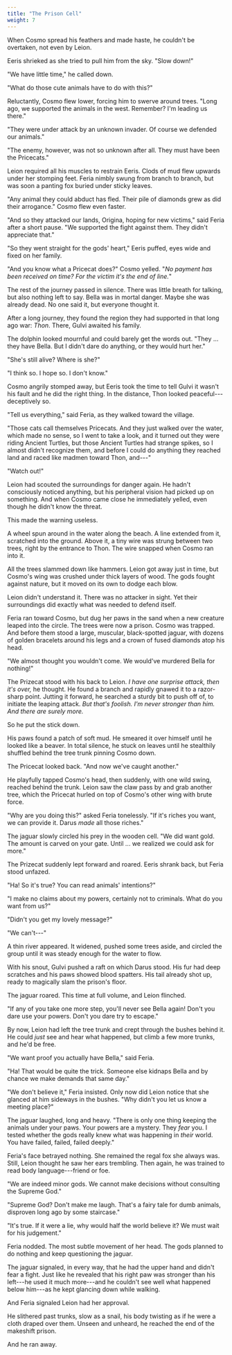 ```yaml
---
title: "The Prison Cell"
weight: 7
---
```


When Cosmo spread his feathers and made haste, he couldn't be overtaken, not even by Leion. 

Eeris shrieked as she tried to pull him from the sky. "Slow down!" 

"We have little time," he called down.

"What do those cute animals have to do with this?"

Reluctantly, Cosmo flew lower, forcing him to swerve around trees. "Long ago, we supported the animals in the west. Remember? I'm leading us there."

"They were under attack by an unknown invader. Of course we defended our animals."

"The enemy, however, was not so unknown after all. They must have been the Pricecats."

Leion required all his muscles to restrain Eeris. Clods of mud flew upwards under her stomping feet. Feria nimbly swung from branch to branch, but was soon a panting fox buried under sticky leaves.

"Any animal they could abduct has fled. Their pile of diamonds grew as did their arrogance." Cosmo flew even faster.

"And so they attacked our lands, Origina, hoping for new victims," said Feria after a short pause. "We supported the fight against them. They didn't appreciate that."

"So they went straight for the gods' heart," Eeris puffed, eyes wide and fixed on her family.

"And you know what a Pricecat does?" Cosmo yelled. "_No payment has been received on time? For the victim it's the end of line._"

The rest of the journey passed in silence. There was little breath for talking, but also nothing left to say. Bella was in mortal danger. Maybe she was already dead. No one said it, but everyone thought it.

After a long journey, they found the region they had supported in that long ago war: _Thon_. There, Gulvi awaited his family.

The dolphin looked mournful and could barely get the words out. "They ... they have Bella. But I didn't dare do anything, or they would hurt her."

"She's still alive? Where is she?"

"I think so. I hope so. I don't know."

Cosmo angrily stomped away, but Eeris took the time to tell Gulvi it wasn't his fault and he did the right thing. In the distance, Thon looked peaceful---deceptively so.

"Tell us everything," said Feria, as they walked toward the village.

"Those cats call themselves Pricecats. And they just walked over the water, which made no sense, so I went to take a look, and it turned out they were riding Ancient Turtles, but those Ancient Turtles had strange spikes, so I almost didn't recognize them, and before I could do anything they reached land and raced like madmen toward Thon, and---"

"Watch out!" 

Leion had scouted the surroundings for danger again. He hadn't consciously noticed anything, but his peripheral vision had picked up on something. And when Cosmo came close he immediately yelled, even though he didn't know the threat.

This made the warning useless.

A wheel spun around in the water along the beach. A line extended from it, scratched into the ground. Above it, a tiny wire was strung between two trees, right by the entrance to Thon. The wire snapped when Cosmo ran into it.

All the trees slammed down like hammers. Leion got away just in time, but Cosmo's wing was crushed under thick layers of wood. The gods fought against nature, but it moved on its own to dodge each blow. 

Leion didn't understand it. There was no attacker in sight. Yet their surroundings did exactly what was needed to defend itself.

Feria ran toward Cosmo, but dug her paws in the sand when a new creature leaped into the circle. The trees were now a prison. Cosmo was trapped. And before them stood a large, muscular, black-spotted jaguar, with dozens of golden bracelets around his legs and a crown of fused diamonds atop his head.

"We almost thought you wouldn't come. We would've murdered Bella for nothing!"

The Prizecat stood with his back to Leion. _I have one surprise attack, then it's over,_ he thought. He found a branch and rapidly gnawed it to a razor-sharp point. Jutting it forward, he searched a sturdy bit to push off of, to initiate the leaping attack. _But that's foolish. I'm never stronger than him. And there are surely more._

So he put the stick down. 

His paws found a patch of soft mud. He smeared it over himself until he looked like a beaver. In total silence, he stuck on leaves until he stealthily shuffled behind the tree trunk pinning Cosmo down.

The Pricecat looked back. "And now we've caught another."

He playfully tapped Cosmo's head, then suddenly, with one wild swing, reached behind the trunk. Leion saw the claw pass by and grab another tree, which the Pricecat hurled on top of Cosmo's other wing with brute force.

"Why are you doing this?" asked Feria tonelessly. "If it's riches you want, we can provide it. Darus _made_ all those riches."

The jaguar slowly circled his prey in the wooden cell. "We did want gold. The amount is carved on your gate. Until ... we realized we could ask for more."

The Prizecat suddenly lept forward and roared. Eeris shrank back, but Feria stood unfazed.

"Ha! So it's true? You can read animals' intentions?"

"I make no claims about my powers, certainly not to criminals. What do you want from us?"

"Didn't you get my lovely message?"

"We can't---"

A thin river appeared. It widened, pushed some trees aside, and circled the group until it was steady enough for the water to flow.

With his snout, Gulvi pushed a raft on which Darus stood. His fur had deep scratches and his paws showed blood spatters. His tail already shot up, ready to magically slam the prison's floor.

The jaguar roared. This time at full volume, and Leion flinched. 

"If any of you take one more step, you'll never see Bella again! Don't you dare use your powers. Don't you dare try to escape."

By now, Leion had left the tree trunk and crept through the bushes behind it. He could _just_ see and hear what happened, but climb a few more trunks, and he'd be free.

"We want proof you actually have Bella," said Feria.

"Ha! That would be quite the trick. Someone else kidnaps Bella and by chance we make demands that same day."

"We don't believe it," Feria insisted. Only now did Leion notice that she glanced at him sideways in the bushes. "Why didn't you let us know a meeting place?"

The jaguar laughed, long and heavy. "There is only one thing keeping the animals under your paws. Your powers are a mystery. They _fear_ you. I tested whether the gods really knew what was happening in _their_ world. You have failed, failed, failed deeply."

Feria's face betrayed nothing. She remained the regal fox she always was. Still, Leion thought he saw her ears trembling. Then again, he was trained to read body language---friend or foe. 

"We are indeed minor gods. We cannot make decisions without consulting the Supreme God."

"Supreme God? Don't make me laugh. That's a fairy tale for dumb animals, disproven long ago by some staircase."

"It's true. If it were a lie, why would half the world believe it? We must wait for his judgement."

Feria nodded. The most subtle movement of her head. The gods planned to do nothing and keep questioning the jaguar. 

The jaguar signaled, in every way, that he had the upper hand and didn't fear a fight. Just like he revealed that his right paw was stronger than his left---he used it much more---and he couldn't see well what happened below him---as he kept glancing down while walking.

And Feria signaled Leion had her approval. 

He slithered past trunks, slow as a snail, his body twisting as if he were a cloth draped over them. Unseen and unheard, he reached the end of the makeshift prison.

And he ran away.